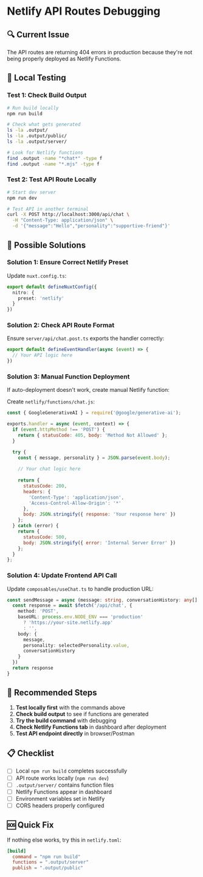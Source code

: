 # Netlify API Routes Debugging

## 🔍 Current Issue
The API routes are returning 404 errors in production because they're not being properly deployed as Netlify Functions.

## 🧪 Local Testing

### Test 1: Check Build Output
```bash
# Run build locally
npm run build

# Check what gets generated
ls -la .output/
ls -la .output/public/
ls -la .output/server/

# Look for Netlify functions
find .output -name "*chat*" -type f
find .output -name "*.mjs" -type f
```

### Test 2: Test API Route Locally
```bash
# Start dev server
npm run dev

# Test API in another terminal
curl -X POST http://localhost:3000/api/chat \
  -H "Content-Type: application/json" \
  -d '{"message":"Hello","personality":"supportive-friend"}'
```

## 🔧 Possible Solutions

### Solution 1: Ensure Correct Netlify Preset
Update `nuxt.config.ts`:
```typescript
export default defineNuxtConfig({
  nitro: {
    preset: 'netlify'
  }
})
```

### Solution 2: Check API Route Format
Ensure `server/api/chat.post.ts` exports the handler correctly:
```typescript
export default defineEventHandler(async (event) => {
  // Your API logic here
})
```

### Solution 3: Manual Function Deployment
If auto-deployment doesn't work, create manual Netlify function:

Create `netlify/functions/chat.js`:
```javascript
const { GoogleGenerativeAI } = require('@google/generative-ai');

exports.handler = async (event, context) => {
  if (event.httpMethod !== 'POST') {
    return { statusCode: 405, body: 'Method Not Allowed' };
  }

  try {
    const { message, personality } = JSON.parse(event.body);
    
    // Your chat logic here
    
    return {
      statusCode: 200,
      headers: {
        'Content-Type': 'application/json',
        'Access-Control-Allow-Origin': '*'
      },
      body: JSON.stringify({ response: 'Your response here' })
    };
  } catch (error) {
    return {
      statusCode: 500,
      body: JSON.stringify({ error: 'Internal Server Error' })
    };
  }
};
```

### Solution 4: Update Frontend API Call
Update `composables/useChat.ts` to handle production URL:
```typescript
const sendMessage = async (message: string, conversationHistory: any[] = []) => {
  const response = await $fetch('/api/chat', {
    method: 'POST',
    baseURL: process.env.NODE_ENV === 'production' 
      ? 'https://your-site.netlify.app' 
      : '',
    body: {
      message,
      personality: selectedPersonality.value,
      conversationHistory
    }
  })
  return response
}
```

## 🚀 Recommended Steps

1. **Test locally first** with the commands above
2. **Check build output** to see if functions are generated
3. **Try the build command** with debugging
4. **Check Netlify Functions tab** in dashboard after deployment
5. **Test API endpoint directly** in browser/Postman

## 📋 Checklist

- [ ] Local `npm run build` completes successfully
- [ ] API route works locally (`npm run dev`)
- [ ] `.output/server/` contains function files
- [ ] Netlify Functions appear in dashboard
- [ ] Environment variables set in Netlify
- [ ] CORS headers properly configured

## 🆘 Quick Fix

If nothing else works, try this in `netlify.toml`:
```toml
[build]
  command = "npm run build"
  functions = ".output/server"
  publish = ".output/public"
``` 